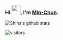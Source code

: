 ### Hi <img src="https://github.com/TheDudeThatCode/TheDudeThatCode/blob/master/Assets/Hi.gif" width="29px">, I'm [Min-Chun](https://www.linkedin.com/in/min-chun-shih/).

<!--
**shihs/shihs** is a ✨ _special_ ✨ repository because its `README.md` (this file) appears on your GitHub profile.

Here are some ideas to get you started:

- 🔭 I’m currently working on ...
- 🌱 I’m currently learning ...
- 👯 I’m looking to collaborate on ...
- 🤔 I’m looking for help with ...
- 💬 Ask me about ...
- 📫 How to reach me: ...
- 😄 Pronouns: ...
- ⚡ Fun fact: ...
-->


![Shihs's github stats](https://github-readme-stats.vercel.app/api?username=shihs&show_icons=true&hide_border=true)&nbsp;&nbsp;
<!-- ![Shihs's Language stats](https://github-readme-stats-eight-theta.vercel.app/api/top-langs/?username=shihs&layout=compact&langs_count=8&hide_border=true) -->

![visitors](https://visitor-badge.laobi.icu/badge?page_id=shihs.shihs)
